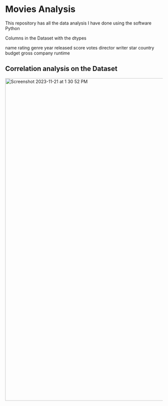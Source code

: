 # Movies Analysis
This repository has all the data analysis I have done using the software Python

Columns in the Dataset with the dtypes

name        rating       genre        year          released     score       votes       director     writer       star      country     budget      gross      company      runtime 


## Correlation analysis on the Dataset
<img width="1032" alt="Screenshot 2023-11-21 at 1 30 52 PM" src="https://github.com/Hiteshjr24/Python_data_Analysis/assets/80192881/70bf23cf-4141-45f2-af30-b9c48ed17c9c">







 

